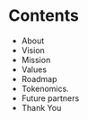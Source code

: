 # Contents

* About
* Vision
* Mission
* Values
* Roadmap
* Tokenomics.
* Future partners&#x20;
* Thank You
